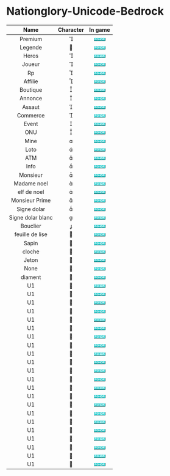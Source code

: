 # Nationglory-Unicode-Bedrock
|               Name               | Character |                     In game                    |
|:--------------------------------:|:---------:|:----------------------------------------------:|
|             Premium                   |          |![9C67195C-C831-4554-B47D-21F384879A1B_4_5005_c](https://github.com/soso10095/Nationglory-Unicode-Bedrock/blob/main/pictur/DONDA.png)|
|             Legende                   |          |![9C67195C-C831-4554-B47D-21F384879A1B_4_5005_c](https://github.com/soso10095/Nationglory-Unicode-Bedrock/blob/main/pictur/DONDA.png)|
|             Heros                   |          |![9C67195C-C831-4554-B47D-21F384879A1B_4_5005_c](https://github.com/soso10095/Nationglory-Unicode-Bedrock/blob/main/pictur/DONDA.png)|
|             Joueur                   |          |![9C67195C-C831-4554-B47D-21F384879A1B_4_5005_c](https://github.com/soso10095/Nationglory-Unicode-Bedrock/blob/main/pictur/DONDA.png)|
|             Rp                   |          |![9C67195C-C831-4554-B47D-21F384879A1B_4_5005_c](https://github.com/soso10095/Nationglory-Unicode-Bedrock/blob/main/pictur/DONDA.png)|
|             Affilie                   |          |![9C67195C-C831-4554-B47D-21F384879A1B_4_5005_c](https://github.com/soso10095/Nationglory-Unicode-Bedrock/blob/main/pictur/DONDA.png)|
|             Boutique                   |          |![9C67195C-C831-4554-B47D-21F384879A1B_4_5005_c](https://github.com/soso10095/Nationglory-Unicode-Bedrock/blob/main/pictur/DONDA.png)|
|             Annonce                   |          |![9C67195C-C831-4554-B47D-21F384879A1B_4_5005_c](https://github.com/soso10095/Nationglory-Unicode-Bedrock/blob/main/pictur/DONDA.png)|
|             Assaut                   |          |![9C67195C-C831-4554-B47D-21F384879A1B_4_5005_c](https://github.com/soso10095/Nationglory-Unicode-Bedrock/blob/main/pictur/DONDA.png)|
|             Commerce                   |          |![9C67195C-C831-4554-B47D-21F384879A1B_4_5005_c](https://github.com/soso10095/Nationglory-Unicode-Bedrock/blob/main/pictur/DONDA.png)|
|             Event                   |          |![9C67195C-C831-4554-B47D-21F384879A1B_4_5005_c](https://github.com/soso10095/Nationglory-Unicode-Bedrock/blob/main/pictur/DONDA.png)|
|             ONU                   |          |![9C67195C-C831-4554-B47D-21F384879A1B_4_5005_c](https://github.com/soso10095/Nationglory-Unicode-Bedrock/blob/main/pictur/DONDA.png)|
|             Mine                   |          |![9C67195C-C831-4554-B47D-21F384879A1B_4_5005_c](https://github.com/soso10095/Nationglory-Unicode-Bedrock/blob/main/pictur/DONDA.png)|
|             Loto                   |          |![9C67195C-C831-4554-B47D-21F384879A1B_4_5005_c](https://github.com/soso10095/Nationglory-Unicode-Bedrock/blob/main/pictur/DONDA.png)|
|             ATM                   |          |![9C67195C-C831-4554-B47D-21F384879A1B_4_5005_c](https://github.com/soso10095/Nationglory-Unicode-Bedrock/blob/main/pictur/DONDA.png)|
|             Info                   |          |![9C67195C-C831-4554-B47D-21F384879A1B_4_5005_c](https://github.com/soso10095/Nationglory-Unicode-Bedrock/blob/main/pictur/DONDA.png)|
|             Monsieur                   |          |![9C67195C-C831-4554-B47D-21F384879A1B_4_5005_c](https://github.com/soso10095/Nationglory-Unicode-Bedrock/blob/main/pictur/DONDA.png)|
|             Madame noel                   |          |![9C67195C-C831-4554-B47D-21F384879A1B_4_5005_c](https://github.com/soso10095/Nationglory-Unicode-Bedrock/blob/main/pictur/DONDA.png)|
|             elf de noel                   |          |![9C67195C-C831-4554-B47D-21F384879A1B_4_5005_c](https://github.com/soso10095/Nationglory-Unicode-Bedrock/blob/main/pictur/DONDA.png)|
|             Monsieur Prime                   |     	     |![9C67195C-C831-4554-B47D-21F384879A1B_4_5005_c](https://github.com/soso10095/Nationglory-Unicode-Bedrock/blob/main/pictur/DONDA.png)|
|             Signe dolar                   |          |![9C67195C-C831-4554-B47D-21F384879A1B_4_5005_c](https://github.com/soso10095/Nationglory-Unicode-Bedrock/blob/main/pictur/DONDA.png)|
|             Signe dolar blanc                   |          |![9C67195C-C831-4554-B47D-21F384879A1B_4_5005_c](https://github.com/soso10095/Nationglory-Unicode-Bedrock/blob/main/pictur/DONDA.png)|
|             Bouclier                   |          |![9C67195C-C831-4554-B47D-21F384879A1B_4_5005_c](https://github.com/soso10095/Nationglory-Unicode-Bedrock/blob/main/pictur/DONDA.png)|
|             feuille de lise                   |          |![9C67195C-C831-4554-B47D-21F384879A1B_4_5005_c](https://github.com/soso10095/Nationglory-Unicode-Bedrock/blob/main/pictur/DONDA.png)|
|             Sapin                   |          |![9C67195C-C831-4554-B47D-21F384879A1B_4_5005_c](https://github.com/soso10095/Nationglory-Unicode-Bedrock/blob/main/pictur/DONDA.png)|
|             cloche                   |          |![9C67195C-C831-4554-B47D-21F384879A1B_4_5005_c](https://github.com/soso10095/Nationglory-Unicode-Bedrock/blob/main/pictur/DONDA.png)|
|             Jeton                   |          |![9C67195C-C831-4554-B47D-21F384879A1B_4_5005_c](https://github.com/soso10095/Nationglory-Unicode-Bedrock/blob/main/pictur/DONDA.png)|
|             None                   |          |![9C67195C-C831-4554-B47D-21F384879A1B_4_5005_c](https://github.com/soso10095/Nationglory-Unicode-Bedrock/blob/main/pictur/DONDA.png)|
|             diament                   |          |![9C67195C-C831-4554-B47D-21F384879A1B_4_5005_c](https://github.com/soso10095/Nationglory-Unicode-Bedrock/blob/main/pictur/DONDA.png)|
|             U1                   |          |![9C67195C-C831-4554-B47D-21F384879A1B_4_5005_c](https://github.com/soso10095/Nationglory-Unicode-Bedrock/blob/main/pictur/DONDA.png)|
|             U1                   |          |![9C67195C-C831-4554-B47D-21F384879A1B_4_5005_c](https://github.com/soso10095/Nationglory-Unicode-Bedrock/blob/main/pictur/DONDA.png)|
|             U1                   |          |![9C67195C-C831-4554-B47D-21F384879A1B_4_5005_c](https://github.com/soso10095/Nationglory-Unicode-Bedrock/blob/main/pictur/DONDA.png)|
|             U1                   |          |![9C67195C-C831-4554-B47D-21F384879A1B_4_5005_c](https://github.com/soso10095/Nationglory-Unicode-Bedrock/blob/main/pictur/DONDA.png)|
|             U1                   |          |![9C67195C-C831-4554-B47D-21F384879A1B_4_5005_c](https://github.com/soso10095/Nationglory-Unicode-Bedrock/blob/main/pictur/DONDA.png)|
|             U1                   |          |![9C67195C-C831-4554-B47D-21F384879A1B_4_5005_c](https://github.com/soso10095/Nationglory-Unicode-Bedrock/blob/main/pictur/DONDA.png)|
|             U1                   |          |![9C67195C-C831-4554-B47D-21F384879A1B_4_5005_c](https://github.com/soso10095/Nationglory-Unicode-Bedrock/blob/main/pictur/DONDA.png)|
|             U1                   |          |![9C67195C-C831-4554-B47D-21F384879A1B_4_5005_c](https://github.com/soso10095/Nationglory-Unicode-Bedrock/blob/main/pictur/DONDA.png)|
|             U1                   |          |![9C67195C-C831-4554-B47D-21F384879A1B_4_5005_c](https://github.com/soso10095/Nationglory-Unicode-Bedrock/blob/main/pictur/DONDA.png)|
|             U1                   |          |![9C67195C-C831-4554-B47D-21F384879A1B_4_5005_c](https://github.com/soso10095/Nationglory-Unicode-Bedrock/blob/main/pictur/DONDA.png)|
|             U1                   |          |![9C67195C-C831-4554-B47D-21F384879A1B_4_5005_c](https://github.com/soso10095/Nationglory-Unicode-Bedrock/blob/main/pictur/DONDA.png)|
|             U1                   |          |![9C67195C-C831-4554-B47D-21F384879A1B_4_5005_c](https://github.com/soso10095/Nationglory-Unicode-Bedrock/blob/main/pictur/DONDA.png)|
|             U1                   |          |![9C67195C-C831-4554-B47D-21F384879A1B_4_5005_c](https://github.com/soso10095/Nationglory-Unicode-Bedrock/blob/main/pictur/DONDA.png)|
|             U1                   |          |![9C67195C-C831-4554-B47D-21F384879A1B_4_5005_c](https://github.com/soso10095/Nationglory-Unicode-Bedrock/blob/main/pictur/DONDA.png)|
|             U1                   |          |![9C67195C-C831-4554-B47D-21F384879A1B_4_5005_c](https://github.com/soso10095/Nationglory-Unicode-Bedrock/blob/main/pictur/DONDA.png)|
|             U1                   |          |![9C67195C-C831-4554-B47D-21F384879A1B_4_5005_c](https://github.com/soso10095/Nationglory-Unicode-Bedrock/blob/main/pictur/DONDA.png)|
|             U1                   |          |![9C67195C-C831-4554-B47D-21F384879A1B_4_5005_c](https://github.com/soso10095/Nationglory-Unicode-Bedrock/blob/main/pictur/DONDA.png)|
|             U1                   |          |![9C67195C-C831-4554-B47D-21F384879A1B_4_5005_c](https://github.com/soso10095/Nationglory-Unicode-Bedrock/blob/main/pictur/DONDA.png)|
|             U1                   |          |![9C67195C-C831-4554-B47D-21F384879A1B_4_5005_c](https://github.com/soso10095/Nationglory-Unicode-Bedrock/blob/main/pictur/DONDA.png)|
|             U1                   |          |![9C67195C-C831-4554-B47D-21F384879A1B_4_5005_c](https://github.com/soso10095/Nationglory-Unicode-Bedrock/blob/main/pictur/DONDA.png)|
|             U1                   |          |![9C67195C-C831-4554-B47D-21F384879A1B_4_5005_c](https://github.com/soso10095/Nationglory-Unicode-Bedrock/blob/main/pictur/DONDA.png)|
|             U1                   |          |![9C67195C-C831-4554-B47D-21F384879A1B_4_5005_c](https://github.com/soso10095/Nationglory-Unicode-Bedrock/blob/main/pictur/DONDA.png)|

